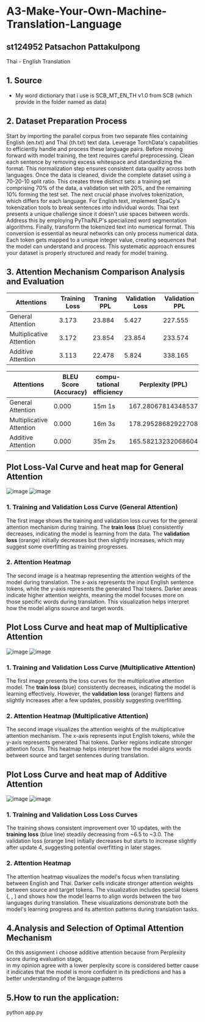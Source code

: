 # A3-Make-Your-Own-Machine-Translation-Language
## st124952 Patsachon Pattakulpong

Thai - English Translation 

## 1. Source
- My word dictionary that i use is SCB_MT_EN_TH v1.0 from SCB (which provide in the folder named as data)

## 2. Dataset Preparation Process
Start by importing the parallel corpus from two separate files containing English (en.txt) and Thai (th.txt) text data. Leverage TorchData's capabilities to efficiently handle and process these language pairs.
Before moving forward with model training, the text requires careful preprocessing. Clean each sentence by removing excess whitespace and standardizing the format. This normalization step ensures consistent data quality across both languages.
Once the data is cleaned, divide the complete dataset using a 70-20-10 split ratio. This creates three distinct sets: a training set comprising 70% of the data, a validation set with 20%, and the remaining 10% forming the test set.
The next crucial phase involves tokenization, which differs for each language. 
For English text, implement SpaCy's tokenization tools to break sentences into individual words. Thai text presents a unique challenge since it doesn't use spaces between words. 
Address this by employing PyThaiNLP's specialized word segmentation algorithms.
Finally, transform the tokenized text into numerical format. This conversion is essential as neural networks can only process numerical data. 
Each token gets mapped to a unique integer value, creating sequences that the model can understand and process.
This systematic approach ensures your dataset is properly structured and ready for model training.

## 3. Attention Mechanism Comparison Analysis and Evaluation

| Attentions | Training Loss | Traning PPL | Validation Loss | Validation PPL |
|-------------------|-------------|---------------|---------------|--------------------|
| General Attention          | 3.173     | 23.884     | 5.427    | 227.555         |
| Multiplicative Attention    | 3.172     | 23.854       | 23.854       | 233.574            |
| Additive Attention             | 3.113    | 22.478      | 5.824     | 338.165            |

| Attentions | BLEU Score (Accuracy) | compu-tational efficiency | Perplexity (PPL) |
|-------------------|-------------|---------------|---------------|
| General Attention          | 0.000     | 15m 1s       | 167.28067814348537    |
| Multiplicative Attention    | 0.000     | 16m 3s       | 178.29528682922708      |
| Additive Attention             | 0.000     | 35m 2s       | 165.58213232068604      |


## Plot Loss-Val Curve and heat map for General Attention
![image](https://github.com/user-attachments/assets/b1192179-aace-4cbc-bc2e-046bffc08435)
![image](https://github.com/user-attachments/assets/b7cbe174-0a2e-4eea-84db-98a61993e77b)
### 1. Training and Validation Loss Curve (General Attention)
The first image shows the training and validation loss curves for the general attention mechanism during training. The **train loss** (blue) consistently decreases, indicating the model is learning from the data. 
The **validation loss** (orange) initially decreases but then slightly increases, which may suggest some overfitting as training progresses.

### 2. Attention Heatmap  
The second image is a heatmap representing the attention weights of the model during translation. The x-axis represents the input English sentence tokens, while the y-axis represents the generated Thai tokens. 
Darker areas indicate higher attention weights, meaning the model focuses more on those specific words during translation. This visualization helps interpret how the model aligns source and target words.


## Plot Loss Curve and heat map of Multiplicative Attention
![image](https://github.com/user-attachments/assets/dcf506a8-8407-4d7c-a5fe-3cdbeb823128)
![image](https://github.com/user-attachments/assets/64c00b17-fe9d-42f1-bd94-737ec4f0a41f)
### 1. Training and Validation Loss Curve (Multiplicative Attention)  
The first image presents the loss curves for the multiplicative attention model. 
The **train loss** (blue) consistently decreases, indicating the model is learning effectively. However, 
the **validation loss** (orange) flattens and slightly increases after a few updates, possibly suggesting overfitting.

### 2. Attention Heatmap (Multiplicative Attention)  
The second image visualizes the attention weights of the multiplicative attention mechanism. 
The x-axis represents input English tokens, while the y-axis represents generated Thai tokens. Darker regions indicate stronger attention focus. 
This heatmap helps interpret how the model aligns words between source and target sentences during translation.

## Plot Loss Curve and heat map of Additive Attention
![image](https://github.com/user-attachments/assets/b209f79f-81b9-4ed8-bdfb-52b4cfa32753)
![image](https://github.com/user-attachments/assets/523f827f-267d-4478-b4e4-30d0467b96ab)
### 1. Training and Validation Loss Loss Curves
The training shows consistent improvement over 10 updates, with the **training loss** (blue line) steadily decreasing from ~6.5 to ~3.0. 
The validation loss (orange line) initially decreases but starts to increase slightly after update 4, suggesting potential overfitting in later stages.
### 2. Attention Heatmap
The attention heatmap visualizes the model's focus when translating between English and Thai. 
Darker cells indicate stronger attention weights between source and target tokens. The visualization includes special tokens (<sos>, <eos>, <unk>) and 
shows how the model learns to align words between the two languages during translation.
These visualizations demonstrate both the model's learning progress and its attention patterns during translation tasks.

## 4.Analysis and Selection of Optimal Attention Mechanism
On this assignment i choose additive attention because from Perplexity score during evaluation stage,  
in my opinion agree with a lower perplexity score is considered better cause it indicates that the model is more confident in its predictions and has a better understanding of the language patterns

## 5.How to run the application:
python app.py
